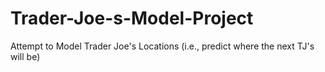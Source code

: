 # Trader-Joe-s-Model-Project
Attempt to Model Trader Joe's Locations (i.e., predict where the next TJ's will be)
